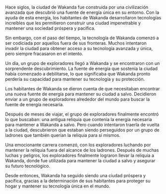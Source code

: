 Hace siglos, la ciudad de Wakanda fue construida por una civilización avanzada que descubrió una fuente de energía única en su entorno. Con la ayuda de esta energía, los habitantes de Wakanda desarrollaron tecnologías increíbles que les permitieron construir una ciudad impenetrable y mantener una sociedad próspera y pacífica.

Sin embargo, con el paso del tiempo, la tecnología de Wakanda comenzó a ser codiciada por aquellos fuera de sus fronteras. Muchos intentaron invadir la ciudad para obtener acceso a su tecnología avanzada y única, pero siempre fracasaron en el intento.

Un día, un grupo de exploradores llegó a Wakanda y se encontraron con un sorprendente descubrimiento. La fuente de energía que sostenía la ciudad había comenzado a debilitarse, lo que significaba que Wakanda pronto perdería su capacidad para mantener su tecnología y su protección.

Los habitantes de Wakanda se dieron cuenta de que necesitaban encontrar una nueva fuente de energía para mantener su ciudad a salvo. Decidieron enviar a un grupo de exploradores alrededor del mundo para buscar la fuente de energía necesaria.

Después de meses de viajar, el grupo de exploradores finalmente encontró lo que buscaban: una antigua reliquia que contenía la energía necesaria para mantener a Wakanda a salvo. Pero cuando intentaron traerla de vuelta a la ciudad, descubrieron que estaban siendo perseguidos por un grupo de ladrones que también querían la reliquia para sí mismos.

Una emocionante carrera comenzó, con los exploradores luchando por mantener la reliquia fuera del alcance de los ladrones. Después de muchas luchas y peligros, los exploradores finalmente lograron llevar la reliquia a Wakanda, donde fue utilizada para mantener la ciudad a salvo y asegurar su futuro tecnológico.

Desde entonces, Wakanda ha seguido siendo una ciudad próspera y pacífica, gracias a la determinación de sus habitantes para proteger su hogar y mantener su tecnología única en el mundo.